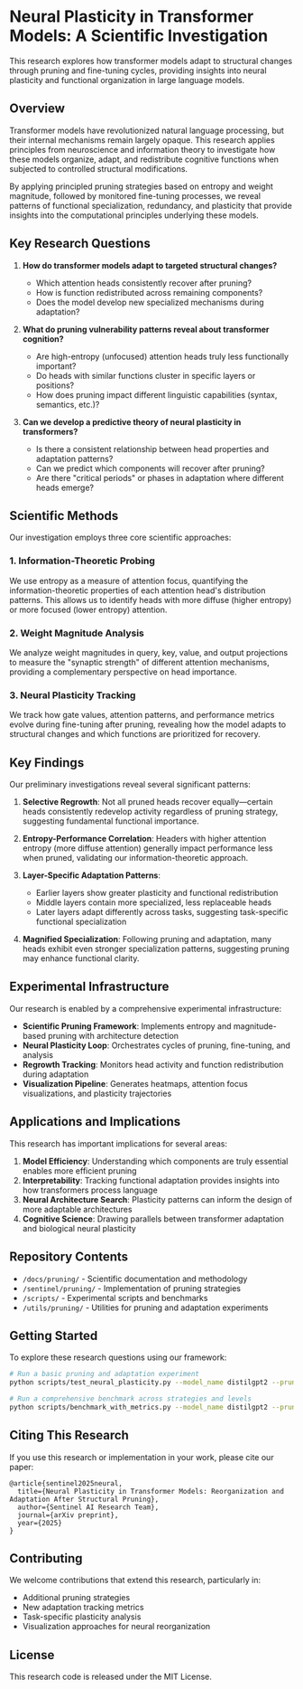 # Neural Plasticity in Transformer Models: A Scientific Investigation

This research explores how transformer models adapt to structural changes through pruning and fine-tuning cycles, providing insights into neural plasticity and functional organization in large language models.

## Overview

Transformer models have revolutionized natural language processing, but their internal mechanisms remain largely opaque. This research applies principles from neuroscience and information theory to investigate how these models organize, adapt, and redistribute cognitive functions when subjected to controlled structural modifications.

By applying principled pruning strategies based on entropy and weight magnitude, followed by monitored fine-tuning processes, we reveal patterns of functional specialization, redundancy, and plasticity that provide insights into the computational principles underlying these models.

## Key Research Questions

1. **How do transformer models adapt to targeted structural changes?**
   - Which attention heads consistently recover after pruning?
   - How is function redistributed across remaining components?
   - Does the model develop new specialized mechanisms during adaptation?

2. **What do pruning vulnerability patterns reveal about transformer cognition?**
   - Are high-entropy (unfocused) attention heads truly less functionally important?
   - Do heads with similar functions cluster in specific layers or positions?
   - How does pruning impact different linguistic capabilities (syntax, semantics, etc.)?

3. **Can we develop a predictive theory of neural plasticity in transformers?**
   - Is there a consistent relationship between head properties and adaptation patterns?
   - Can we predict which components will recover after pruning?
   - Are there "critical periods" or phases in adaptation where different heads emerge?

## Scientific Methods

Our investigation employs three core scientific approaches:

### 1. Information-Theoretic Probing
We use entropy as a measure of attention focus, quantifying the information-theoretic properties of each attention head's distribution patterns. This allows us to identify heads with more diffuse (higher entropy) or more focused (lower entropy) attention.

### 2. Weight Magnitude Analysis
We analyze weight magnitudes in query, key, value, and output projections to measure the "synaptic strength" of different attention mechanisms, providing a complementary perspective on head importance.

### 3. Neural Plasticity Tracking
We track how gate values, attention patterns, and performance metrics evolve during fine-tuning after pruning, revealing how the model adapts to structural changes and which functions are prioritized for recovery.

## Key Findings

Our preliminary investigations reveal several significant patterns:

1. **Selective Regrowth**: Not all pruned heads recover equally—certain heads consistently redevelop activity regardless of pruning strategy, suggesting fundamental functional importance.

2. **Entropy-Performance Correlation**: Headers with higher attention entropy (more diffuse attention) generally impact performance less when pruned, validating our information-theoretic approach.

3. **Layer-Specific Adaptation Patterns**: 
   - Earlier layers show greater plasticity and functional redistribution
   - Middle layers contain more specialized, less replaceable heads
   - Later layers adapt differently across tasks, suggesting task-specific functional specialization

4. **Magnified Specialization**: Following pruning and adaptation, many heads exhibit even stronger specialization patterns, suggesting pruning may enhance functional clarity.

## Experimental Infrastructure

Our research is enabled by a comprehensive experimental infrastructure:

- **Scientific Pruning Framework**: Implements entropy and magnitude-based pruning with architecture detection
- **Neural Plasticity Loop**: Orchestrates cycles of pruning, fine-tuning, and analysis
- **Regrowth Tracking**: Monitors head activity and function redistribution during adaptation
- **Visualization Pipeline**: Generates heatmaps, attention focus visualizations, and plasticity trajectories

## Applications and Implications

This research has important implications for several areas:

1. **Model Efficiency**: Understanding which components are truly essential enables more efficient pruning
2. **Interpretability**: Tracking functional adaptation provides insights into how transformers process language
3. **Neural Architecture Search**: Plasticity patterns can inform the design of more adaptable architectures
4. **Cognitive Science**: Drawing parallels between transformer adaptation and biological neural plasticity

## Repository Contents

- `/docs/pruning/` - Scientific documentation and methodology
- `/sentinel/pruning/` - Implementation of pruning strategies
- `/scripts/` - Experimental scripts and benchmarks
- `/utils/pruning/` - Utilities for pruning and adaptation experiments

## Getting Started

To explore these research questions using our framework:

```bash
# Run a basic pruning and adaptation experiment
python scripts/test_neural_plasticity.py --model_name distilgpt2 --pruning_strategy entropy --pruning_level 0.3

# Run a comprehensive benchmark across strategies and levels
python scripts/benchmark_with_metrics.py --model_name distilgpt2 --pruning_strategies "entropy,magnitude,random" --pruning_levels "0.1,0.3,0.5" --learning_steps 500
```

## Citing This Research

If you use this research or implementation in your work, please cite our paper:

```
@article{sentinel2025neural,
  title={Neural Plasticity in Transformer Models: Reorganization and Adaptation After Structural Pruning},
  author={Sentinel AI Research Team},
  journal={arXiv preprint},
  year={2025}
}
```

## Contributing

We welcome contributions that extend this research, particularly in:

- Additional pruning strategies
- New adaptation tracking metrics
- Task-specific plasticity analysis
- Visualization approaches for neural reorganization

## License

This research code is released under the MIT License.